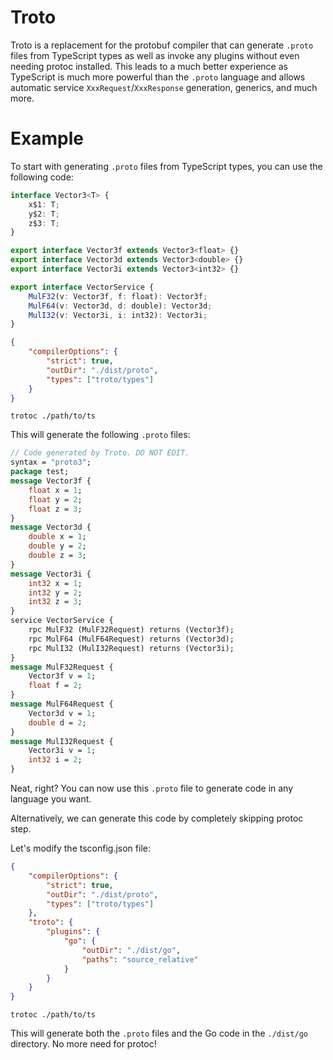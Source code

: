 # Troto

Troto is a replacement for the protobuf compiler that can generate `.proto` files from TypeScript types as well as invoke any plugins without even needing protoc installed. This leads to a much better experience as TypeScript is much more powerful than the `.proto` language and allows automatic service `XxxRequest`/`XxxResponse` generation, generics, and much more.

# Example

To start with generating `.proto` files from TypeScript types, you can use the following code:

```typescript
interface Vector3<T> {
	x$1: T;
	y$2: T;
	z$3: T;
}

export interface Vector3f extends Vector3<float> {}
export interface Vector3d extends Vector3<double> {}
export interface Vector3i extends Vector3<int32> {}

export interface VectorService {
	MulF32(v: Vector3f, f: float): Vector3f;
	MulF64(v: Vector3d, d: double): Vector3d;
	MulI32(v: Vector3i, i: int32): Vector3i;
}
```

```json
{
	"compilerOptions": {
		"strict": true,
		"outDir": "./dist/proto",
		"types": ["troto/types"]
	}
}
```

```shell
trotoc ./path/to/ts
```

This will generate the following `.proto` files:

```protobuf
// Code generated by Troto. DO NOT EDIT.
syntax = "proto3";
package test;
message Vector3f {
	float x = 1;
	float y = 2;
	float z = 3;
}
message Vector3d {
	double x = 1;
	double y = 2;
	double z = 3;
}
message Vector3i {
	int32 x = 1;
	int32 y = 2;
	int32 z = 3;
}
service VectorService {
	rpc MulF32 (MulF32Request) returns (Vector3f);
	rpc MulF64 (MulF64Request) returns (Vector3d);
	rpc MulI32 (MulI32Request) returns (Vector3i);
}
message MulF32Request {
	Vector3f v = 1;
	float f = 2;
}
message MulF64Request {
	Vector3d v = 1;
	double d = 2;
}
message MulI32Request {
	Vector3i v = 1;
	int32 i = 2;
}
```

Neat, right? You can now use this `.proto` file to generate code in any language you want.

Alternatively, we can generate this code by completely skipping protoc step.

Let's modify the tsconfig.json file:

```json
{
	"compilerOptions": {
		"strict": true,
		"outDir": "./dist/proto",
		"types": ["troto/types"]
	},
	"troto": {
		"plugins": {
			"go": {
				"outDir": "./dist/go",
				"paths": "source_relative"
			}
		}
	}
}
```

```shell
trotoc ./path/to/ts
```

This will generate both the `.proto` files and the Go code in the `./dist/go` directory. No more need for protoc!
